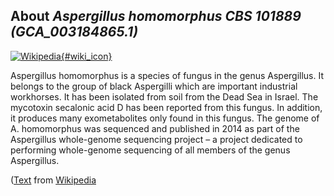 
About *Aspergillus homomorphus CBS 101889 (GCA\_003184865.1)* 
--------------------------------------------------------------

[![Wikipedia](/img/wikipedia_logo_v2_en.png){#wiki_icon}](http://en.wikipedia.org/wiki/Aspergillus_homomorphus)

Aspergillus homomorphus is a species of fungus in the genus Aspergillus. It
belongs to the group of black Aspergilli which are important industrial
workhorses. It has been isolated from soil from the Dead Sea in Israel. The
mycotoxin secalonic acid D has been reported from this fungus. In addition, it
produces many exometabolites only found in this fungus.
The genome of A. homomorphus was sequenced and published in 2014 as part of the
Aspergillus whole-genome sequencing project – a project dedicated to performing
whole-genome sequencing of all members of the genus Aspergillus.

([Text](http://en.wikipedia.org/wiki/Aspergillus_homomorphus) from [Wikipedia](http://en.wikipedia.org/) 

